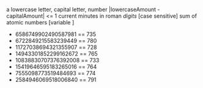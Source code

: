 a lowercase letter, capital letter, number
|lowercaseAmount - capitalAmount| <= 1
current minutes in roman *digits* [case sensitive]
sum of atomic numbers [variable ]
- 6586749902490587981 == 735
- 6722849215583239449 == 780
- 11727038694321355907 == 728
- 14943301852299162672 == 765
- 10838830707376392008 == 733
- 15419646595183265016 == 764
- 7555098773519484693 == 774
- 2584946069518006840 == 791